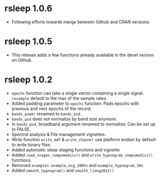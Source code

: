 # rsleep 1.0.6

  * Following efforts towards merge between Github and CRAN versions.

# rsleep 1.0.5

  * This release adds a few functions already available in the devel version on Github.

# rsleep 1.0.2

  * `epochs` function can take a single vector containing a single signal. 
  `resample` default to the max of the sample rates.
  * Added padding parameter to `epochs` function. Pads epochs with previous and next epochs of the record.
  * `bands_power` renamed to `bands_psd`.
  * `bands_psd` does not normalize by band size anymore.
  * In `bands_psd`, broadband argument renamed to normalize. Can be set up to FALSE.
  * Spectral analysis & File management vignettes.
  * Write function `write_mdf` & `write_channel` use platform endian by default to write binary files.
  * Added automatic sleep staging functions and vignette.
  * Added `read_stages_compumedics()` and `write_hypnogram_compumedics()` functions.
  * Removed `examples example_ecg_200hz` and `example_hypnogram_30s`.
  * Added `smooth_hypnogram()` and `smooth_liang2012()`
